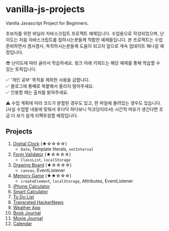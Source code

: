 # vanilla-js-projects

Vanilla Javascript Project for Beginners.  

초보자를 위한 바닐라 자바스크립트 프로젝트 예제입니다. 수업용으로 작성되었으며, 난이도는 처음 자바스크립트를 접하시는분들께 적합한 예제들입니다. 본 프로젝트는 수업 준비하면서 겸사겸사, 독학하시는분들께 도움이 되고자 앞으로 계속 업데이트 해나갈 예정입니다.

😎 난이도에 따라 골라서 학습하세요. 링크 아래 키워드는 해당 예제를 통해 학습할 수 있는 토픽입니다.

✅  '개인 공부' 목적을 제외한 사용을 금합니다.  
✅  블로그에 통째로 복붙해서 올리지 말아주세요.  
✅  인용할 때는 출처를 밝혀주세요.  

⚠️ 수업 계획에 따라 코드가 분할된 경우도 있고, 한 파일에 몰려있는 경우도 있습니다. (사실 수업할 내용에 맞춰서 후다닥 하다보니 막코딩이라서) 시간적 여유가 생긴다면 조금 더 보기 쉽게 리팩토링할 예정입니다.

## Projects

1. [Digital Clock](https://github.com/coach-oox/digital-clock) (★☆☆☆☆)
    - `Date`, Template literals, `setInterval`
2. [Form Validator](https://github.com/coach-oox/form-validation) (★☆☆☆☆)
    - `ClassList`, `localStorage`
3. [Drawing Board](https://github.com/coach-oox/simple-drawing-board) (★☆☆☆☆)
    - `canvas`, EventListener
4. [Memory Game](https://github.com/coach-oox/memory-game) (★★☆☆☆)
    - `createElement`, `localStorage`, Attributes, EventListener
5. [iPhone Calculator]()
6. [Smart Calculator]()
7. [To Do List]()
8. [Transrated HackerNews]()
9. [Weather App]()
10. [Book Journal]()
11. [Movie Journal]()
12. [Calendar]()

